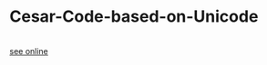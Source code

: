 # Cesar-Code-based-on-Unicode
<br>
<a href="https://mykolajkrusser.github.io/Cesar-Code-based-on-Unicode/">see online</a>
